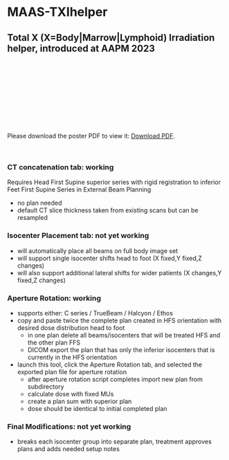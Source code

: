 # MAAS-TXIhelper

## Total X (X=Body|Marrow|Lymphoid) Irradiation helper, introduced at AAPM 2023
<object data="https://medicalaffairs.varian.com/download/AAPM2023_eposter_TXIHelper.pdf" type="application/pdf" width="700px" height="700px">
    <embed src="https://medicalaffairs.varian.com/download/AAPM2023_eposter_TXIHelper.pdf">
        <p>Please download the poster PDF to view it: <a href="https://medicalaffairs.varian.com/download/AAPM2023_eposter_TXIHelper.pdf">Download PDF</a>.</p>
    </embed>
</object>
<br>

### CT concatenation tab: working

Requires Head First Supine superior series with rigid registration to inferior Feet First Supine Series in External Beam Planning
- no plan needed
- default CT slice thickness taken from existing scans but can be resampled

### Isocenter Placement tab: not yet working
- will automatically place all beams on full body image set
- will support single isocenter shifts head to foot (X fixed,Y fixed,Z changes)
- will also support additional lateral shifts for wider patients (X changes,Y fixed,Z changes)

### Aperture Rotation: working
- supports either: C series / TrueBeam / Halcyon / Ethos
- copy and paste twice the complete plan created in HFS orientation with desired dose distribution head to foot
    - in one plan delete all beams/isocenters that will be treated HFS and the other plan FFS
    - DICOM export the plan that has only the inferior isocenters that is currently in the HFS orientation
- launch this tool, click the Aperture Rotation tab, and selected the exported plan file for aperture rotation
    - after aperture rotation script completes import new plan from subdirectory
    - calculate dose with fixed MUs
    - create a plan sum with superior plan
    - dose should be identical to initial completed plan

### Final Modifications: not yet working
- breaks each isocenter group into separate plan, treatment approves plans and adds needed setup notes

